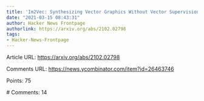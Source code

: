 ```yaml
---
title: 'Im2Vec: Synthesizing Vector Graphics Without Vector Supervision'
date: "2021-03-15 08:43:31"
author: Hacker News Frontpage
authorlink: https://arxiv.org/abs/2102.02798
tags:
- Hacker-News-Frontpage
---
```


<p>Article URL: <a href="https://arxiv.org/abs/2102.02798">https://arxiv.org/abs/2102.02798</a></p>
<p>Comments URL: <a href="https://news.ycombinator.com/item?id=26463746">https://news.ycombinator.com/item?id=26463746</a></p>
<p>Points: 75</p>
<p># Comments: 14</p>
